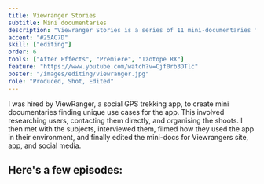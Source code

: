 ```yaml
---
title: Viewranger Stories
subtitle: Mini documentaries
description: "Viewranger Stories is a series of 11 mini-documentaries following ViewRanger users across the UK."
accent: "#25AC7D"
skill: ["editing"]
order: 6
tools: ["After Effects", "Premiere", "Izotope RX"]
feature: "https://www.youtube.com/watch?v=Cjf0rb3DTlc"
poster: "/images/editing/viewranger.jpg"
role: "Produced, Shot, Edited"
---
```


<script>
  import YouTube from '$lib/components/YouTube.svelte';
</script>

I was hired by ViewRanger, a social GPS trekking app, to create mini documentaries finding unique use cases for the app. This involved researching users, contacting them directly, and organising the shoots. I then met with the subjects, interviewed them, filmed how they used the app in their environment, and finally edited the mini-docs for Viewrangers site, app, and social media.
<br/>

## Here's a few episodes:

<YouTube url="https://www.youtube.com/watch?v=tqu5L1GwsTY" />

<YouTube url="https://www.youtube.com/watch?v=_lVxOQzmgvw" />

<YouTube url="https://www.youtube.com/watch?v=KyGr0XKWmf8" />

<YouTube url="https://www.youtube.com/watch?v=fUozoGJpSiQ" />

